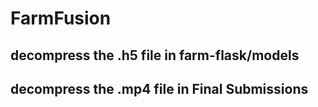 # FarmFusion

## decompress the .h5 file in farm-flask/models
## decompress the .mp4 file in Final Submissions
